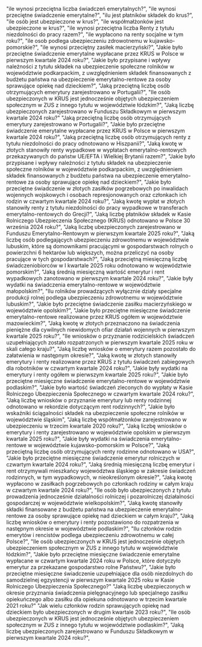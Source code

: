 "ile wynosi przeciętna liczba świadczeń emerytalnych?", 
"ile wynosi przeciętne świadczenie emerytalne?",
"ilu jest płatników składek do krus?",
"ile osób jest ubezpieczone w krus?",
"ile współmałżonków jest ubezpieczone w krus?",
"ile wynosi przeciętna liczba Renty z tytułu niezdolności do pracy razem?",
"ile wypłacono na renty socjalne w tym roku?",
"ile osob podlega ubezpieczeniu zdrowotnemu w kujawsko-pomorskie?",
"ile wynosi przeciętny zasiłek macierzyński?",
"Jakie było przeciętne świadczenie emerytalne wypłacane przez KRUS w Polsce w pierwszym kwartale 2024 roku?",
"Jakie było przypisane i wpływy należności z tytułu składek na ubezpieczenie społeczne rolników w województwie podkarpackim, z uwzględnieniem składek finansowanych z budżetu państwa na ubezpieczenie emerytalno-rentowe za osoby sprawujące opiekę nad dzieckiem?",
"Jaką przeciętną liczbę osób otrzymujących emerytury zarejestrowano w Portugalii?",
"Ile osób ubezpieczonych w KRUS jest jednocześnie objętych ubezpieczeniem społecznym w ZUS z innego tytułu w województwie łódzkim?",
"Jaką liczbę ubezpieczonych zarejestrowano w Funduszu Składkowym w pierwszym kwartale 2024 roku?"
"Jaką przeciętną liczbę osób otrzymujących emerytury zarejestrowano w Portugalii?",
"Jakie było przeciętne świadczenie emerytalne wypłacane przez KRUS w Polsce w pierwszym kwartale 2024 roku?",
"Jaką przeciętną liczbę osób otrzymujących renty z tytułu niezdolności do pracy odnotowano w Hiszpanii?",
"Jaką kwotę w złotych stanowiły renty wypadkowe w wypłatach emerytalno-rentowych przekazywanych do państw UE/EFTA i Wielkiej Brytanii razem?",
"Jakie było przypisane i wpływy należności z tytułu składek na ubezpieczenie społeczne rolników w województwie podkarpackim, z uwzględnieniem składek finansowanych z budżetu państwa na ubezpieczenie emerytalno-rentowe za osoby sprawujące opiekę nad dzieckiem?",
"Jakie było przeciętne świadczenie w złotych zasiłków pogrzebowych po inwalidach wojennych wojskowych i osobach represjonowanych oraz członkach ich rodzin w czwartym kwartale 2024 roku?",
"Jaką kwotę wypłat w złotych stanowiły renty z tytułu niezdolności do pracy wypadkowe w transferach emerytalno-rentowych do Grecji?",
"Jaką liczbę płatników składek w Kasie Rolniczego Ubezpieczenia Społecznego (KRUS) odnotowano w Polsce 30 września 2024 roku?",
"Jaką liczbę ubezpieczonych zarejestrowano w Funduszu Emerytalno-Rentowym w pierwszym kwartale 2025 roku?",
"Jaką liczbę osób podlegających ubezpieczeniu zdrowotnemu w województwie lubuskim, które są domownikami pracującymi w gospodarstwach rolnych o powierzchni 6 hektarów lub większych, można przeliczyć na osoby pracujące w tych gospodarstwach?",
"Jaką przeciętną miesięczną liczbę świadczeniobiorców w I kwartale 2025 roku odnotowano w województwie pomorskim?",
"Jaką średnią miesięczną wartość emerytur i rent wypadkowych zanotowano w pierwszym kwartale 2024 roku?",
"Jakie były wydatki na świadczenia emerytalno-rentowe w województwie małopolskim?",
"Ilu rolników prowadzących wyłącznie działy specjalne produkcji rolnej podlega ubezpieczeniu zdrowotnemu w województwie lubuskim?",
"Jakie było przeciętne świadczenie zasiłku macierzyńskiego w województwie opolskim?",
"Jakie było przeciętne miesięczne świadczenie emerytalno-rentowe realizowane przez KRUS ogółem w województwie mazowieckim?",
"Jaką kwotę w złotych przeznaczono na świadczenia pieniężne dla cywilnych niewidomych ofiar działań wojennych w pierwszym kwartale 2025 roku?",
"Ile wniosków o przyznanie rodzicielskich świadczeń uzupełniających zostało rozpatrzonych w pierwszym kwartale 2025 roku w skali całego kraju?",
"Jaką liczbę wniosków o emerytury razem pozostało do załatwienia w następnym okresie?",
"Jaką kwotę w złotych stanowiły emerytury i renty realizowane przez KRUS z tytułu świadczeń zabiegowych dla robotników w czwartym kwartale 2024 roku?",
"Jakie były wydatki na emerytury i renty ogółem w pierwszym kwartale 2025 roku?",
"Jakie było przeciętne miesięczne świadczenie emerytalno-rentowe w województwie podlaskim?",
"Jakie było wartość świadczeń zleconych do wypłaty w Kasie Rolniczego Ubezpieczenia Społecznego w czwartym kwartale 2024 roku?",
"Jaką liczbę wniosków o przyznanie emerytury lub renty rodzinnej odnotowano w rekordzie dotyczącym rent rodzinnych?",
"Jakie było wskaźniki ściągalności składek na ubezpieczenie społeczne rolników w województwie śląskim",
"Jaką liczbę współmałżonków zarejestrowano w ubezpieczeniu w trzecim kwartale 2020 roku?",
"Jaką liczbę wniosków o emerytury i renty zarejestrowano w województwie opolskim w pierwszym kwartale 2025 roku?",
"Jakie były wydatki na świadczenia emerytalno-rentowe w województwie kujawsko-pomorskim w Polsce?",
"Jaką przeciętną liczbę osób otrzymujących renty rodzinne odnotowano w USA?",
"Jakie było przeciętne miesięczne świadczenie emerytur rolniczych w czwartym kwartale 2024 roku?",
"Jaką średnią miesięczną liczbę emerytur i rent otrzymywali mieszkańcy województwa śląskiego w zakresie świadczeń rodzinnych, w tym wypadkowych, w nieokreślonym okresie?",
"Jaką kwotę wypłacono w zasiłkach pogrzebowych po członkach rodziny w całym kraju w czwartym kwartale 2024 roku?",
"Ile osób było ubezpieczonych z tytułu prowadzenia jednocześnie działalności rolniczej i pozarolniczej działalności gospodarczej w województwie wielkopolskim?",
"Jaką kwotę stanowiły składki finansowane z budżetu państwa na ubezpieczenie emerytalno-rentowe za osoby sprawujące opiekę nad dzieckiem w całym kraju?",
"Jaką liczbę wniosków o emerytury i renty pozostawiono do rozpatrzenia w następnym okresie w województwie podlaskim?",
"Ilu członków rodzin emerytów i rencistów podlega ubezpieczeniu zdrowotnemu w całej Polsce?",
"Ile osób ubezpieczonych w KRUS jest jednocześnie objętych ubezpieczeniem społecznym w ZUS z innego tytułu w województwie łódzkim?",
"Jakie było przeciętne miesięczne świadczenie emerytalne wypłacane w czwartym kwartale 2024 roku w Polsce, które dotyczyło emerytur za przekazane gospodarstwo rolne Państwu?",
"Jakie było przeciętne miesięczne świadczenie uzupełniające dla osób niezdolnych do samodzielnej egzystencji w pierwszym kwartale 2025 roku w Kasie Rolniczego Ubezpieczenia Społecznego?"
"Jaką liczbę ubezpieczonych w okresie przyznania świadczenia pielęgnacyjnego lub specjalnego zasiłku opiekuńczego albo zasiłku dla opiekuna odnotowano w trzecim kwartale 2021 roku?"
"Jak wielu członków rodzin sprawujących opiekę nad dzieckiem było ubezpieczonych w drugim kwartale 2023 roku?",
"Ile osób ubezpieczonych w KRUS jest jednocześnie objętych ubezpieczeniem społecznym w ZUS z innego tytułu w województwie podlaskim?",
"Jaką liczbę ubezpieczonych zarejestrowano w Funduszu Składkowym w pierwszym kwartale 2024 roku?",